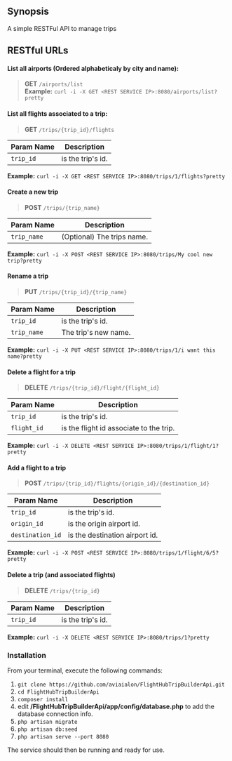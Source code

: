 ## Synopsis
A simple RESTFul API to manage trips

## RESTful URLs
#### List all airports (Ordered alphabeticaly by city and name):<br />

> **GET** `/airports/list`<br />
**Example:** `curl -i -X GET <REST SERVICE IP>:8080/airports/list?pretty`<br />

#### List all flights associated to a trip:<br />
> **GET** `/trips/{trip_id}/flights`<br />

| Param Name | Description          |
| ------------- | ----------- |
| `trip_id`      | is the trip's id.|
**Example:** `curl -i -X GET <REST SERVICE IP>:8080/trips/1/flights?pretty`<br />

#### Create a new trip<br />
> **POST** `/trips/{trip_name}`<br />

| Param Name | Description          |
| ------------- | ----------- |
| `trip_name`      | (Optional) The trips name.|
**Example:** `curl -i -X POST <REST SERVICE IP>:8080/trips/My cool new trip?pretty`<br />

#### Rename a trip<br />
> **PUT** `/trips/{trip_id}/{trip_name}`<br />

| Param Name | Description          |
| ------------- | ----------- |
| `trip_id`      | is the trip's id.|
| `trip_name`      | The trip's new name.|
**Example:** `curl -i -X PUT <REST SERVICE IP>:8080/trips/1/i want this name?pretty`<br />

#### Delete a flight for a trip<br />
> **DELETE** `/trips/{trip_id}/flight/{flight_id}`<br />

| Param Name | Description          |
| ------------- | ----------- |                                              
| `trip_id`      | is the trip's id.|
| `flight_id`      | is the flight id associate to the trip.|
**Example:** `curl -i -X DELETE <REST SERVICE IP>:8080/trips/1/flight/1?pretty`<br />

#### Add a flight to a trip<br />
> **POST** `/trips/{trip_id}/flights/{origin_id}/{destination_id}`<br />

| Param Name | Description          |
| ------------- | ----------- |
| `trip_id`      | is the trip's id.|
| `origin_id`      | is the origin airport id.|
| `destination_id`      | is the destination airport id.|
**Example:** `curl -i -X POST <REST SERVICE IP>:8080/trips/1/flight/6/5?pretty`<br />

#### Delete a trip (and associated flights)<br />
> **DELETE** `/trips/{trip_id}`<br />

| Param Name | Description          |
| ------------- | ----------- |
| `trip_id`      | is the trip's id.|
**Example:** `curl -i -X DELETE <REST SERVICE IP>:8080/trips/1?pretty`<br />


### Installation

From your terminal, execute the following commands:

1. `git clone https://github.com/aviaialon/FlightHubTripBuilderApi.git`
2. `cd FlightHubTripBuilderApi`
3. `composer install`
4. edit **/FlightHubTripBuilderApi/app/config/database.php** to add the database connection info.
5. `php artisan migrate`
6. `php artisan db:seed`
7. `php artisan serve --port 8080`

The service should then be running and ready for use.
